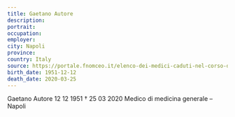 ```yaml
---
title: Gaetano Autore
description: 
portrait: 
occupation: 
employer: 
city: Napoli
province: 
country: Italy 
source: https://portale.fnomceo.it/elenco-dei-medici-caduti-nel-corso-dellepidemia-di-covid-19/
birth_date: 1951-12-12
death_date: 2020-03-25
---
```


Gaetano Autore 12 12 1951 † 25 03 2020
Medico di medicina generale – Napoli